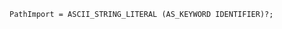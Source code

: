 <!-- This file is generated automatically by infrastructure scripts. Please don't edit by hand. -->

```{ .ebnf .slang-ebnf #PathImport }
PathImport = ASCII_STRING_LITERAL (AS_KEYWORD IDENTIFIER)?;
```
